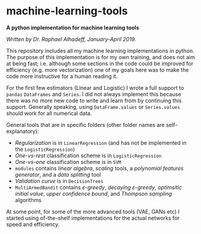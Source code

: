 # machine-learning-tools
**A python implementation for machine learning tools**

*Written by Dr. Raphael Alhadeff, January-April 2019.*

This repository includes all my machine learning implementations in python. The purpose of this implementation is for my own training, and does not aim at being fast; i.e. although some sections in the code could be improved for efficiency (e.g. more vectorization) one of my goals here was to make the code more instructive for a human reading it.

For the first few estimators (Linear and Logistic) I wrote a full support to `pandas` `DataFrames` and `Series`. I did not always implement this because there was no more new code to write and learn from by continuing this support. Generally speaking, using `DataFrame.values` or `Series.values` should work for all numerical data.  
  

General tools that are in specific folders (other folder names are self-explanatory):
 * _Regularization_ is in `LinearRegression` (and has not be implemented in the `LogisticRegression`)
 * _One-vs-rest_ classification scheme is in `LogisticRegression`
 * _One-vs-one_ classification scheme is in `SVM`
 * `modules` contains _linear algebra_, _scaling_ tools, a _polynomial features generator_, and a _data splitting_ tool
 * _Validation curve_ is in `DecisionTrees`
 * `MultiArmedBandit` contains _ε-greedy_, _decaying ε-greedy_, _optimsitic initial value_, _upper confidence bound_, and _Thompson sampling_ algorithms
 

At some point, for some of the more advanced tools (VAE, GANs etc) I started using of-the-shelf implementations for the actual networks for speed and efficiency.
